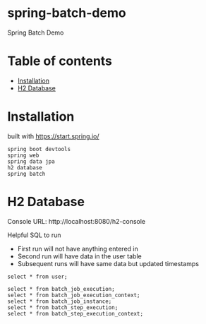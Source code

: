 # spring-batch-demo
Spring Batch Demo

Table of contents
=================
<!--ts-->
   * [Installation](#installation)
   * [H2 Database](#h2-database)
<!--te-->

Installation
============

built with https://start.spring.io/

```
spring boot devtools
spring web
spring data jpa
h2 database
spring batch
```

H2 Database
============
Console URL: http://localhost:8080/h2-console

Helpful SQL to run
* First run will not have anything entered in
* Second run will have data in the user table
* Subsequent runs will have same data but updated timestamps
```
select * from user;
   
select * from batch_job_execution;
select * from batch_job_execution_context;
select * from batch_job_instance;
select * from batch_step_execution;
select * from batch_step_execution_context;
```
